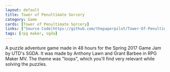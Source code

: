 ```yaml
---
layout: default
title: Tower of Penultimate Sorcery
category: Game
cards: [Tower of Penultimate Sorcery]
links: ["Source Code|https://github.com/thepaperpilot/Tower-Of-Penultimate-Sorcery", "Store Page|https://thepaperpilot.itch.io/tower-of-penultimate-sorcery"]
tags: [rpg maker, sgda]
---
```

A puzzle adventure game made in 48 hours for the Spring 2017 Game Jam by UTD's SGDA. It was made by Anthony Lawn and Grant Barbee in RPG Maker MV. The theme was "loops", which you'll find very relevant while solving the puzzles. 
